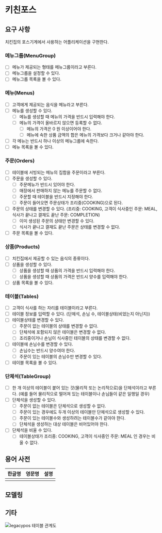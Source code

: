 # 키친포스

## 요구 사항

치킨집의 포스기계에서 사용하는 어플리케이션을 구현한다.

### 메뉴그룹(MenuGroup)

- [ ] 메뉴가 제공되는 형태를 메뉴그룹이라고 부른다.
- [ ] 메뉴그룹을 설정할 수 있다.
- [ ] 메뉴그룹 목록을 볼 수 있다.

### 메뉴(Menus)

- [ ] 고객에게 제공되는 음식을 메뉴라고 부른다.
- [ ] 메뉴를 생성할 수 있다.
    - [ ] 메뉴를 생성할 때 메뉴의 가격을 반드시 입력해야 한다.    
    - [ ] 메뉴의 가격이 올바르지 않으면 등록할 수 없다.
        - [ ] 메뉴의 가격은 0 원 이상이어야 한다.
        - [ ] 메뉴에 속한 상품 금액의 합은 메뉴의 가격보다 크거나 같아야 한다.
- [ ] 각 메뉴는 반드시 하나 이상의 메뉴그룹에 속한다.
- [ ] 메뉴 목록을 볼 수 있다.

### 주문(Orders)

- [ ] 테이블에 서빙되는 메뉴의 집합을 주문이라고 부른다.
- [ ] 주문을 생성할 수 있다.
    - [ ] 주문메뉴가 반드시 있어야 한다.
    - [ ] 매장에서 판매하지 않는 메뉴를 주문할 수 없다.
    - [ ] 주문할 때 테이블을 반드시 지정해야 한다.
    - [ ] 주문이 들어오면 주문상태가 조리중(COOKING)으로 된다.
- [ ] 주문의 상태를 변경할 수 있다.
(조리중: COOKING, 고객이 식사중인 주문: MEAL, 식사가 끝나고 결재도 끝난 주문: COMPLETION)
    - [ ] 이미 생성된 주문의 상태만 변경할 수 있다.
    - [ ] 식사가 끝나고 결재도 끝난 주문은 상태를 변경할 수 없다.
- [ ] 주문 목록을 볼 수 있다.

### 상품(Products)

- [ ] 치킨집에서 제공할 수 있는 음식의 종류이다.
- [ ] 상품을 생성할 수 있다.
    - [ ] 상품을 생성할 때 상품의 가격을 반드시 입력해야 한다.
    - [ ] 상품을 생성할 때 상품의 가격은 반드시 양수를 입력해야 한다.
- [ ] 상품 목록을 볼 수 있다.

### 테이블(Tables)

- [ ] 고객이 식사를 하는 자리를 테이블이라고 부른다.
- [ ] 테이블 정보를 입력할 수 있다. (단체석, 손님 수, 테이블상태(비었는지 아닌지))
- [ ] 테이블상태를 변경할 수 있다.
    - [ ] 주문이 없는 테이블의 상태를 변경할 수 없다.
    - [ ] 단체석에 포함되지 않은 테이블은 변경할 수 없다.
    - [ ] 조리중이거나 손님이 식사중인 테이블의 상태를 변경할 수 없다.
- [ ] 테이블에 손님수를 변경할 수 있다.
    - [ ] 손님수는 반드시 양수여야 한다.
    - [ ] 주문이 있는 테이블의 손님수만 변경할 수 있다.
- [ ] 테이블 목록을 볼 수 있다.

### 단체석(TableGroup)

- [ ] 한 개 이상의 테이블이 붙어 있는 것(물리적 또는 논리적으로)을 단체석이라고 부른다.
(예를 들어 물리적으로 떨어져 있는 테이블이나 손님들이 같은 일행일 경우)
- [ ] 단체석을 생성할 수 있다.
    - [ ] 주문이 없는 테이블은 단체석으로 생성할 수 없다.
    - [ ] 주문이 있는 경우에도 두개 이상의 테이블만 단체석으로 생성할 수 있다.
    - [ ] 주문이 있는 테이블수와 생성하려는 테이블수가 같아야 한다.
    - [ ] 단체석을 생성하는 대상 테이블은 비어있어야 한다.
- [ ] 단체석을 비울 수 있다.
    - [ ] 테이블상태가 조리중: COOKING, 고객이 식사중인 주문: MEAL 인 경우는 비울 수 없다.

## 용어 사전

| 한글명 | 영문명 | 설명 |
| --- | --- | --- |
|  |  |  |

## 모델링

## 기타

![legacypos 테이블 관계도](assets/legacypos_tables.jpg)
